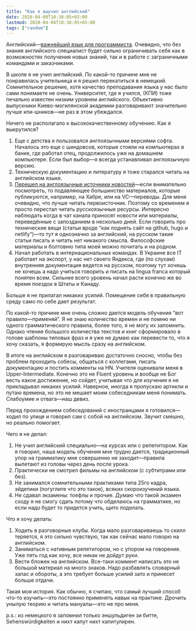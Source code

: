 ```yaml
---
title: "Как я выучил английский"
date: 2020-04-08T10:38:05+03:00
lastmod: 2020-04-08T10:38:05+03:00
tags: ["random"]
---
```


Английский—[важнейший язык для программиста](/post/first-language/). Очевидно, что без знания английского специалист будет сильно ограничивать себя как в возможностях получения новых знаний, так и в работе с заграничными командами и заказчиками.

В школе я не учил английский. По какой-то причине мне не понравилась учительница и я решил перекатиться в немецкий. Сомнительное решение, хотя качество преподавания языка у нас было сами понимаете не очень. Университет, где я учился, (КПИ) тоже печально известен низким уровнем английского. Объективно выпускники Киево-могилянской академии разговаривают значительно лучше кпи-шников—не раз в этом убеждался.

Ничего не располагало к высококачественному обучению. Как я выкрутился?

1. Еще с детства я пользовался англоязычными версиями софта. Началось это еще с шиндовсов, которые стояли на компьютерах в банке, где работал отец, продолжилось уже на домашнем компьютере. Если был выбор—я всегда устанавливал англоязычную версию.
2. Техническую документацию и литературу я тоже старался читать на английском языке.
3. [Перешел на англоязычные источники новостей](/post/what-to-read-1/)—если внимательно посмотреть, то подавляющее большинство материалов, которые публикуются, например, на Хабре, или на VC—переводы. Для меня очевидно, что лучше читать первоисточник. Поэтому со временем я просто перестал читать русскоязычные ресурсы. Интересно наблюдать когда в чат канала приносят новости или материалы, переведённые с запозданием в несколько дней. Если говорить про технические вещи (статьи вроде “как поднять сайт на github, hugo и netlify”)—то тут я однозначно за английский, на русском такие статьи писать и читать нет никакого смысла. Философские материалы и болтовню типа моей можно почитать и на родном.
4. Начал работать в интернациональных командах. В Украине все ІТ работает на экспорт, у нас нет своего Яндекса, где (по слухам) внутренняя документация ведется на русском, поэтому тут хочешь не хочешь а надо учиться говорить и писать на lingua franca который понятен всем. Сильнее всего уровень начал расти конечно же во время поездок в Штаты и Канаду.

Больше я не прилагал никаких усилий. Помещение себя в правильную среду само по себе дает результат.

По какой-то причине мне очень сложно дается модель обучения “вот правило—применяй”. Я не знаю количество времен и не помню ни одного грамматического правила, более того, я не могу их запомнить. Однако чтение большого количества текстов и книг сформировало в голове шаблоны типовых фраз и я уже не думаю как перевести то, что я хочу сказать, я формирую мысль сразу на английском.

В итоге на английском я разговариваю достаточно сносно, чтобы без проблем проходить собесы, общаться с коллегами, писать документацию и постить комменты на HN. Учителя оценивали меня в Upper-Intermediate. Конечно это не Fluent уровень и вообще не Бог весть какое достижение, но сойдет, учитывая что для изучения я не прикладывал никаких усилий. Наверное, иногда я пропускаю артикли и путаю времена, но это не мешает моим собеседникам меня понимать. Слабоумие и отвага—наш девиз.

Перед прохождением собеседований с иностранцами я готовился—ходил по улице и говорил сам с собой на английском. Звучит смешно, но реально помогает.

Чего я не делал:

1. Не учил английский специально—на курсах или с репетитором. Как я говорил, наша модель обучения мне трудно дается, традиционный упор на грамматику мне совершенно не заходит—правила вылетают из головы через день после урока.
2. Практически не смотрел фильмы на английском (с субтитрами или без).
3. Не занимался сомнительными практиками типа 25го кадра, эйдетики (погуглите что это такое), всяких скороизучений языка.
4. Не сдавал экзамены: тоефлы и прочие. Думаю что такой экзамен сходу я не смогу сдать потому что обделаюсь на грамматике, но если надо будет то придется учить, щито поделать.

Что я хочу делать:

1. Ходить в разговорные клубы. Когда мало разговариваешь то скилл теряется, я это сильно чувствую, так как сейчас мало говорю на английском.
2. Заниматься с нативным репетитором, но с упором на говорение. Уже пять год как хочу, все никак не дойдут руки.
3. Вести бложек на английском. Все-таки коммент написать это не большой материал на много знаков. Надо разбавлять словарный запас и обороты, а это требует больше усилий зато и принесет больше отдачи.

Такая моя история. Как обычно, я считаю, что самый лучший способ что-то изучить—это постоянно применять навык на практике. Дрочить унылую теорию и читать мануалы—это не про меня.

p.s.: из немецкого я запомнил только эншульдиген зи битте, Sehenswürdigkeiten и нихт капут нихт капитулирен.
